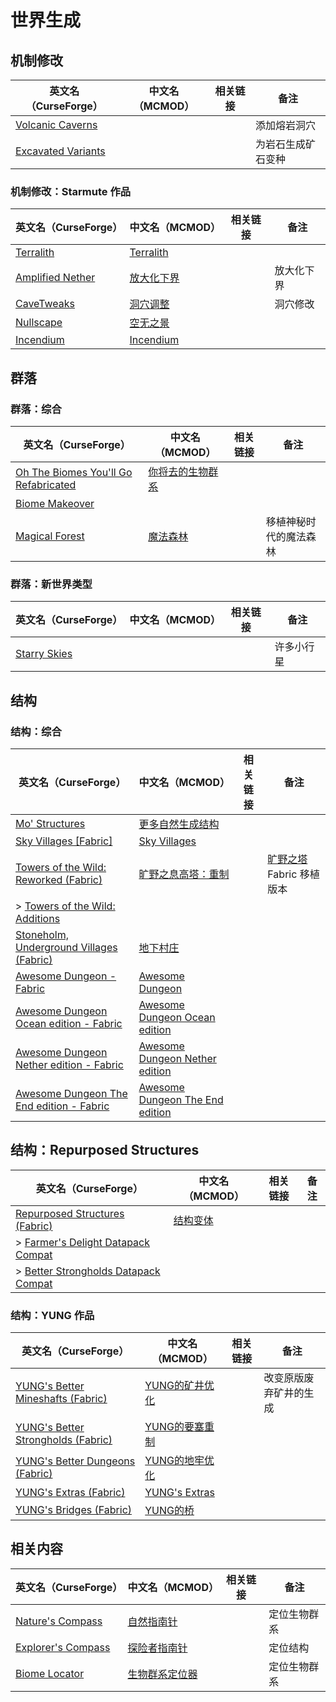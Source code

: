 # 世界生成

## 机制修改

| 英文名（CurseForge）                                                                  | 中文名（MCMOD） | 相关链接 | 备注               |
| ------------------------------------------------------------------------------------- | --------------- | -------- | ------------------ |
| [Volcanic Caverns](https://www.curseforge.com/minecraft/mc-mods/volcanic-caverns)     |                 |          | 添加熔岩洞穴       |
| [Excavated Variants](https://www.curseforge.com/minecraft/mc-mods/excavated-variants) |                 |          | 为岩石生成矿石变种 |

### 机制修改：Starmute 作品

| 英文名（CurseForge）                                                              | 中文名（MCMOD）                                    | 相关链接 | 备注       |
| --------------------------------------------------------------------------------- | -------------------------------------------------- | -------- | ---------- |
| [Terralith](https://www.curseforge.com/minecraft/mc-mods/terralith)               | [Terralith](https://www.mcmod.cn/class/4557.html)  |          |            |
| [Amplified Nether](https://www.curseforge.com/minecraft/mc-mods/amplified-nether) | [放大化下界](https://www.mcmod.cn/class/5205.html) |          | 放大化下界 |
| [CaveTweaks](https://www.curseforge.com/minecraft/mc-mods/cavetweaks)             | [洞穴调整](https://www.mcmod.cn/class/5527.html)   |          | 洞穴修改   |
| [Nullscape](https://www.curseforge.com/minecraft/mc-mods/nullscape-end-reborn)    | [空无之景](https://www.mcmod.cn/class/5555.html)   |          |            |
| [Incendium](https://www.curseforge.com/minecraft/mc-mods/incendium)               | [Incendium](https://www.mcmod.cn/class/4064.html)  |          |            |

## 群落

### 群落：综合

| 英文名（CurseForge）                                                                                               | 中文名（MCMOD）                                          | 相关链接 | 备注                   |
| ------------------------------------------------------------------------------------------------------------------ | -------------------------------------------------------- | -------- | ---------------------- |
| [Oh The Biomes You'll Go Refabricated](https://www.curseforge.com/minecraft/mc-mods/oh-the-biomes-youll-go-fabric) | [你将去的生物群系](https://www.mcmod.cn/class/1618.html) |          |                        |
| [Biome Makeover](https://www.curseforge.com/minecraft/mc-mods/biome-makeover)                                      |                                                          |          |                        |
| [Magical Forest](https://www.curseforge.com/minecraft/mc-mods/magical-forest)                                      | [魔法森林](https://www.mcmod.cn/class/5039.html)         |          | 移植神秘时代的魔法森林 |

### 群落：新世界类型

| 英文名（CurseForge）                                                      | 中文名（MCMOD） | 相关链接 | 备注       |
| ------------------------------------------------------------------------- | --------------- | -------- | ---------- |
| [Starry Skies](https://www.curseforge.com/minecraft/mc-mods/starry-skies) |                 |          | 许多小行星 |

## 结构

### 结构：综合

| 英文名（CurseForge）                                                                                                        | 中文名（MCMOD）                                                         | 相关链接 | 备注                                                             |
| --------------------------------------------------------------------------------------------------------------------------- | ----------------------------------------------------------------------- | -------- | ---------------------------------------------------------------- |
| [Mo' Structures](https://www.curseforge.com/minecraft/mc-mods/mo-structures)                                                | [更多自然生成结构](https://www.mcmod.cn/class/3485.html)                |          |                                                                  |
| [Sky Villages [Fabric]](https://www.curseforge.com/minecraft/mc-mods/sky-villages-fabric)                                   | [Sky Villages](https://www.mcmod.cn/class/5142.html)                    |          |                                                                  |
| [Towers of the Wild: Reworked (Fabric)](https://www.curseforge.com/minecraft/mc-mods/towers-of-the-wild-reworked)           | [旷野之息高塔：重制](https://www.mcmod.cn/class/5568.html)              |          | [旷野之塔](https://www.mcmod.cn/class/2892.html) Fabric 移植版本 |
| > [Towers of the Wild: Additions](https://www.curseforge.com/minecraft/mc-mods/towers-of-the-wild-additions)                |                                                                         |          |                                                                  |
| [Stoneholm, Underground Villages (Fabric)](https://www.curseforge.com/minecraft/mc-mods/stoneholm)                          | [地下村庄](https://www.mcmod.cn/class/4277.html)                        |          |                                                                  |
| [Awesome Dungeon - Fabric](https://www.curseforge.com/minecraft/mc-mods/awesome-dungeon-fabric)                             | [Awesome Dungeon](https://www.mcmod.cn/class/4991.html)                 |          |                                                                  |
| [Awesome Dungeon Ocean edition - Fabric](https://www.curseforge.com/minecraft/mc-mods/awesome-dungeon-edition-ocean-fabric) | [Awesome Dungeon Ocean edition](https://www.mcmod.cn/class/5284.html)   |          |                                                                  |
| [Awesome Dungeon Nether edition - Fabric](https://www.curseforge.com/minecraft/mc-mods/awesome-dungeon-nether-fabric)       | [Awesome Dungeon Nether edition](https://www.mcmod.cn/class/5833.html)  |          |                                                                  |
| [Awesome Dungeon The End edition - Fabric](https://www.curseforge.com/minecraft/mc-mods/awesome-dungeon-the-end-fabric)     | [Awesome Dungeon The End edition](https://www.mcmod.cn/class/5830.html) |          |                                                                  |

## 结构：Repurposed Structures

| 英文名（CurseForge）                                                                                                                         | 中文名（MCMOD）                                  | 相关链接 | 备注 |
| -------------------------------------------------------------------------------------------------------------------------------------------- | ------------------------------------------------ | -------- | ---- |
| [Repurposed Structures (Fabric)](https://www.curseforge.com/minecraft/mc-mods/repurposed-structures-fabric)                                  | [结构变体](https://www.mcmod.cn/class/4518.html) |          |      |
| > [Farmer's Delight Datapack Compat](https://www.curseforge.com/minecraft/texture-packs/repurposed-structures-farmers-delight-datapack)      |                                                  |          |      |
| > [Better Strongholds Datapack Compat](https://www.curseforge.com/minecraft/texture-packs/repurposed-structures-better-strongholds-datapack) |                                                  |          |      |

### 结构：YUNG 作品

| 英文名（CurseForge）                                                                                               | 中文名（MCMOD）                                        | 相关链接 | 备注                   |
| ------------------------------------------------------------------------------------------------------------------ | ------------------------------------------------------ | -------- | ---------------------- |
| [YUNG's Better Mineshafts (Fabric)](https://www.curseforge.com/minecraft/mc-mods/yungs-better-mineshafts-fabric)   | [YUNG的矿井优化](https://www.mcmod.cn/class/2788.html) |          | 改变原版废弃矿井的生成 |
| [YUNG's Better Strongholds (Fabric)](https://www.curseforge.com/minecraft/mc-mods/yungs-better-strongholds-fabric) | [YUNG的要塞重制](https://www.mcmod.cn/class/3787.html) |          |                        |
| [YUNG's Better Dungeons (Fabric)](https://www.curseforge.com/minecraft/mc-mods/yungs-better-dungeons-fabric)       | [YUNG的地牢优化](https://www.mcmod.cn/class/4429.html) |          |                        |
| [YUNG's Extras (Fabric)](https://www.curseforge.com/minecraft/mc-mods/yungs-extras-fabric)                         | [YUNG's Extras](https://www.mcmod.cn/class/4276.html)  |          |                        |
| [YUNG's Bridges (Fabric)](https://www.curseforge.com/minecraft/mc-mods/yungs-bridges-fabric)                       | [YUNG的桥](https://www.mcmod.cn/class/5031.html)       |          |                        |

## 相关内容

| 英文名（CurseForge）                                                                 | 中文名（MCMOD）                                        | 相关链接 | 备注         |
| ------------------------------------------------------------------------------------ | ------------------------------------------------------ | -------- | ------------ |
| [Nature's Compass](https://www.curseforge.com/minecraft/mc-mods/natures-compass)     | [自然指南针](https://www.mcmod.cn/class/754.html)      |          | 定位生物群系 |
| [Explorer's Compass](https://www.curseforge.com/minecraft/mc-mods/explorers-compass) | [探险者指南针](https://www.mcmod.cn/class/4395.html)   |          | 定位结构     |
| [Biome Locator](https://www.curseforge.com/minecraft/mc-mods/biome-locator)          | [生物群系定位器](https://www.mcmod.cn/class/4845.html) |          | 定位生物群系 |

